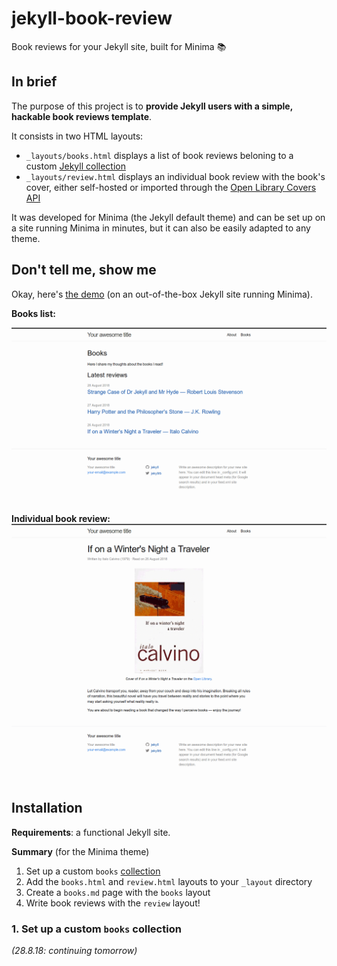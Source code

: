 # jekyll-book-review

Book reviews for your Jekyll site, built for Minima 📚

## In brief

The purpose of this project is to **provide Jekyll users with a simple, hackable book reviews template**.

It consists in two HTML layouts:

 - `_layouts/books.html` displays a list of book reviews beloning to a custom [Jekyll collection](https://jekyllrb.com/docs/collections/)
 - `_layouts/review.html` displays an individual book review with the book's cover, either self-hosted or imported through the [Open Library Covers API](https://openlibrary.org/dev/docs/api/covers)

It was developed for Minima (the Jekyll default theme) and can be set up on a site running Minima in minutes, but it can also be easily adapted to any theme.

## Don't tell me, show me

Okay, here's [the demo](https://robinmetral.github.io/jekyll-book-review/) (on an out-of-the-box Jekyll site running Minima).

**Books list:**

![jekyll-book-review books list](https://raw.githubusercontent.com/robinmetral/jekyll-book-review/master/examples/minima-books-list.png)

**Individual book review:**
![jekyll-book-review book review](https://raw.githubusercontent.com/robinmetral/jekyll-book-review/master/examples/minima-book-review.png)

## Installation

**Requirements**: a functional Jekyll site.

**Summary** (for the Minima theme)

 1. Set up a custom `books` [collection](https://jekyllrb.com/docs/collections/)
 2. Add the `books.html` and `review.html` layouts to your `_layout` directory
 3. Create a `books.md` page with the `books` layout
 4. Write book reviews with the `review` layout!

### 1. Set up a custom `books` collection

*(28.8.18: continuing tomorrow)*
